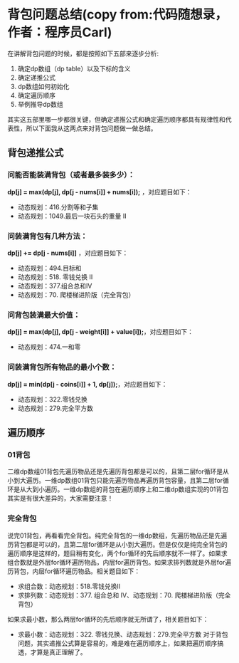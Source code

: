 # 背包问题总结(copy from:代码随想录，作者：程序员Carl)

在讲解背包问题的时候，都是按照如下五部来逐步分析:
1. 确定dp数组（dp table）以及下标的含义
2. 确定递推公式
3. dp数组如何初始化
4. 确定遍历顺序
5. 举例推导dp数组  
   
其实这五部⾥哪⼀步都很关键，但确定递推公式和确定遍历顺序都具有规律性和代表性，所以下⾯我从这两点来对背包问题做⼀做总结。

## 背包递推公式
### 问能否能装满背包（或者最多装多少）：
**dp[j] = max(dp[j], dp[j - nums[i]] + nums[i]);** ，对应题⽬如下：
- 动态规划：416.分割等和⼦集
- 动态规划：1049.最后⼀块⽯头的重量 II

### 问装满背包有⼏种⽅法：
**dp[j] += dp[j - nums[i]]** ，对应题⽬如下：
- 动态规划：494.⽬标和
- 动态规划：518. 零钱兑换 II
- 动态规划：377.组合总和Ⅳ
- 动态规划：70. 爬楼梯进阶版（完全背包）

### 问背包装满最⼤价值：
**dp[j] = max(dp[j], dp[j - weight[i]] + value[i]);**，对应题⽬如下：
- 动态规划：474.⼀和零
  
### 问装满背包所有物品的最⼩个数：
**dp[j] = min(dp[j - coins[i]] + 1, dp[j]);**，对应题⽬如下：
- 动态规划：322.零钱兑换
- 动态规划：279.完全平⽅数

## 遍历顺序
### 01背包

⼆维dp数组01背包先遍历物品还是先遍历背包都是可以的，且第⼆层for循环是从⼩到⼤遍历。⼀维dp数组01背包只能先遍历物品再遍历背包容量，且第⼆层for循环是从⼤到⼩遍历。⼀维dp数组的背包在遍历顺序上和⼆维dp数组实现的01背包其实是有很⼤差异的，⼤家需要注意！

### 完全背包

说完01背包，再看看完全背包。纯完全背包的⼀维dp数组，先遍历物品还是先遍历背包都是可以的，且第⼆层for循环是从⼩到⼤遍历。但是仅仅是纯完全背包的遍历顺序是这样的，题⽬稍有变化，两个for循环的先后顺序就不⼀样了。如果求组合数就是外层for循环遍历物品，内层for遍历背包。如果求排列数就是外层for遍历背包，内层for循环遍历物品。相关题⽬如下：
- 求组合数：动态规划：518.零钱兑换II
- 求排列数：动态规划：377. 组合总和 Ⅳ、动态规划：70. 爬楼梯进阶版（完全背包）
  
如果求最⼩数，那么两层for循环的先后顺序就⽆所谓了，相关题⽬如下：
- 求最⼩数：动态规划：322. 零钱兑换、动态规划：279.完全平⽅数
对于背包问题，其实递推公式算是容易的，难是难在遍历顺序上，如果把遍历顺序搞透，才算是真正理解了。